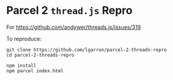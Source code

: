 # Parcel 2 `thread.js` Repro

For <https://github.com/andywer/threads.js/issues/319>

To reproduce:

    git clone https://github.com/lgarron/parcel-2-threads-repro
    cd parcel-2-threads-repro

    npm install
    npm parcel index.html
